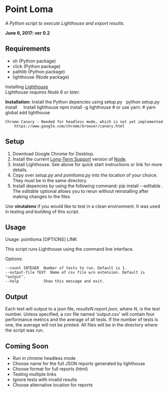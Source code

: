 # Point Loma
*A Python script to execute Lighthouse and export results.*

**June 6, 2017: ver 0.2**

## Requirements

- sh (Python package)
- click (Python package)
- pathlib (Python package)
- lighthouse (Node package)  

 Installing [Lighthouse]("https://github.com/GoogleChrome/lighthouse")  
*Lighthouse requires Node 6 or later.*

**Installation:**
    Install the Python depencies using setup.py
    	python setup.py install
    
    Install lighthouse
    	npm install -g lighthouse
    	# or use yarn:
    	# yarn global add lighthouse

    Chrome Canary - Needed for headless mode, which is not yet implemented
    	https://www.google.com/chrome/browser/canary.html

## Setup
1. Download Google Chrome for Desktop.
2. Install the current [Long-Term Support](https://github.com/nodejs/LTS) version of [Node](https://nodejs.org/).
3. Install Lighthouse. See above for quick start instructions or link for more details.
4. Copy over *setup.py* and *pointloma.py* into the location of your choice. They must be in the same directory.
5. Install depencies by using the following command:
    pip install --editable .  
The *editable* optional allows you to rerun without reinstalling after making changes to the files 

Use **virutalenv** if you would like to test in a clean environment. It was used in testing and building of this script.

## Usage
Usage: pointloma [OPTIONS] LINK

  This script runs Lighthouse using the command line interface.

Options:

    --count INTEGER  Number of tests to run. Default is 1.
	--output-file TEXT  Name of csv file w/o extension. Default is "output".
	--help           Show this message and exit. 

## Output
Each test will output to a json file, *resultsN.report.json*, where *N*, is the test number. 
Unless specified, a csv file named 'output.csv' will contain four performance metrics and the average of all tests. If the number of tests is one, the average will not be printed.
All files will be in the directory where the script was run. 

## Coming Soon
- Run in chrome headless mode
- Choose name for the full JSON reports generated by lighthouse  
- Choose format for full reports (html)
- Testing multiple links
- Ignore tests with invalid results
- Choose alternative location for reports
